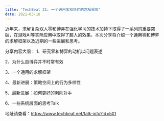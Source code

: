 ```yaml
---
title: 'TechBeat 21: 一个通用零和博弈的求解框架'
date: 2021-03-18
---
```


近年来，求解复杂双人零和博弈在强化学习的技术加持下取得了一系列的重要突破，在游戏AI等实际应用中取得了超人的效果。本次分享将介绍一个通用零和博弈的求解框架以及近期的一些进展和思考。

<!--more-->

分享内容大纲：
1、研究零和博弈的动机以问题表述

2、为什么自博弈并不时常有效

3、一个通用的求解框架

4、最新进展：策略空间上的行为多样性

5、最新进展：如何更好的剥削对手

6、一些系统层面的思考Talk

地址请查看：https://www.techbeat.net/talk-info?id=501
